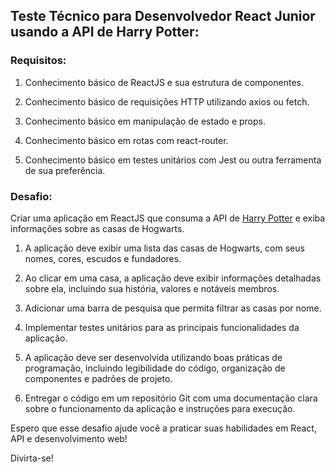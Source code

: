 ## Teste Técnico para Desenvolvedor React Junior usando a API de Harry Potter:

### **Requisitos**:

1. Conhecimento básico de ReactJS e sua estrutura de componentes.

2. Conhecimento básico de requisições HTTP utilizando axios ou fetch.

3. Conhecimento básico em manipulação de estado e props.

4. Conhecimento básico em rotas com react-router.

5. Conhecimento básico em testes unitários com Jest ou outra ferramenta de sua preferência.

### **Desafio**:

Criar uma aplicação em ReactJS que consuma a API de [Harry Potter](https://www.potterapi.com/v1/houses) e exiba informações sobre as casas de Hogwarts.

1. A aplicação deve exibir uma lista das casas de Hogwarts, com seus nomes, cores, escudos e fundadores.

2. Ao clicar em uma casa, a aplicação deve exibir informações detalhadas sobre ela, incluindo sua história, valores e notáveis membros.

3. Adicionar uma barra de pesquisa que permita filtrar as casas por nome.

4. Implementar testes unitários para as principais funcionalidades da aplicação.

5. A aplicação deve ser desenvolvida utilizando boas práticas de programação, incluindo legibilidade do código, organização de componentes e padrões de projeto.

6. Entregar o código em um repositório Git com uma documentação clara sobre o funcionamento da aplicação e instruções para execução.

Espero que esse desafio ajude você a praticar suas habilidades em React, API e desenvolvimento web!

Divirta-se!
